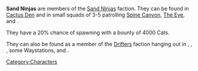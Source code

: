 **Sand Ninjas** are members of the [Sand Ninjas](Sand_Ninjas.md "wikilink")
faction. They can be found in [Cactus Den](Cactus_Den.md "wikilink") and in
small squads of 3-5 patrolling [Spine Canyon](Spine_Canyon.md "wikilink"),
[The Eye](The_Eye.md "wikilink"), and [](The_Great_Desert.md).

They have a 20% chance of spawning with a bounty of 4000 Cats.

They can also be found as a member of the
[Drifters](Drifters.md "wikilink") faction hanging out in [](Black_Scratch.md), [](Flats_Lagoon.md), [](Smugglers_Bar.md), some Waystations, and [](World's_End.md).

[Category:Characters](Category:Characters "wikilink")